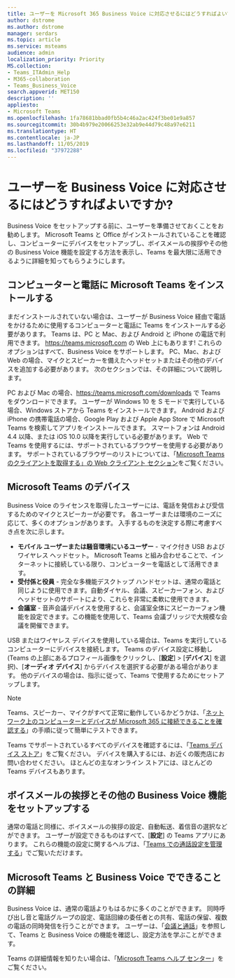 ```yaml
---
title: ユーザーを Microsoft 365 Business Voice に対応させるにはどうすればよいですか?
author: dstrome
ms.author: dstrome
manager: serdars
ms.topic: article
ms.service: msteams
audience: admin
localization_priority: Priority
MS.collection:
- Teams_ITAdmin_Help
- M365-collaboration
- Teams_Business_Voice
search.appverid: MET150
description: ''
appliesto:
- Microsoft Teams
ms.openlocfilehash: 1fa78681bbad0fb5b4c46a2ac424f3be01e9a857
ms.sourcegitcommit: 30b4b979e20066253e32ab9e44d79c48a97e6211
ms.translationtype: HT
ms.contentlocale: ja-JP
ms.lasthandoff: 11/05/2019
ms.locfileid: "37972288"
---
```

# <a name="how-do-i-get-my-users-ready-for-business-voice"></a>ユーザーを Business Voice に対応させるにはどうすればよいですか?

Business Voice をセットアップする前に、ユーザーを準備させておくことをお勧めします。 Microsoft Teams と Office がインストールされていることを確認し、コンピューターにデバイスをセットアップし、ボイスメールの挨拶やその他の Business Voice 機能を設定する方法を表示し、Teams を最大限に活用できるように詳細を知ってもらうようにします。

## <a name="install-microsoft-teams-on-computers-and-phones"></a>コンピューターと電話に Microsoft Teams をインストールする

まだインストールされていない場合は、ユーザーが Business Voice 経由で電話をかけるために使用するコンピューターと電話に Teams をインストールする必要があります。 Teams は、PC と Mac、および Android と iPhone の電話で利用できます。 https://teams.microsoft.com の Web 上にもあります! これらのオプションはすべて、Business Voice をサポートします。 PC、Mac、および Web の場合、マイクとスピーカーを備えたヘッドセットまたはその他のデバイスを追加する必要があります。 次のセクションでは、その詳細について説明します。

PC および Mac の場合、https://teams.microsoft.com/downloads で Teams をダウンロードできます。 ユーザーが Windows 10 を S モードで実行している場合、Windows ストアから Teams をインストールできます。
Android および iPhone の携帯電話の場合、Google Play および Apple App Store で Microsoft Teams を検索してアプリをインストールできます。 スマートフォンは Android 4.4 以降、または iOS 10.0 以降を実行している必要があります。
Web で Teams を使用するには、サポートされているブラウザーを使用する必要があります。 サポートされているブラウザーのリストについては、「[Microsoft Teamsのクライアントを取得する」の Web クライアント セクション](../get-clients#web-client)をご覧ください。

## <a name="devices-for-microsoft-teams"></a>Microsoft Teams のデバイス

Business Voice のライセンスを取得したユーザーには、電話を発信および受信するためのマイクとスピーカーが必要です。 各ユーザーまたは環境のニーズに応じて、多くのオプションがあります。 入手するものを決定する際に考慮すべき点を次に示します。

* **モバイル ユーザーまたは騒音環境にいるユーザー** - マイク付き USB およびワイヤレス ヘッドセット。 Microsoft Teams と組み合わせることで、インターネットに接続している限り、コンピューターを電話として活用できます。
* **受付係と役員** - 完全な多機能デスクトップ ハンドセットは、通常の電話と同じように使用できます。自動ダイヤル、会議​​、スピーカーフォン、およびヘッドセットのサポートにより、これらを非常に柔軟に使用できます。
* **会議室** - 音声会議デバイスを使用すると、会議室全体にスピーカーフォン機能を設定できます。この機能を使用して、Teams 会議ブリッジで大規模な会議を開催できます。

USB またはワイヤレス デバイスを使用している場合は、Teams を実行しているコンピューターにデバイスを接続します。 Teams のデバイス設定に移動し (Teams の上部にあるプロフィール画像をクリックし、[**設定**] > [**デバイス**] を選択)、[**オーディオ デバイス**] からデバイスを選択する必要がある場合があります。 他のデバイスの場合は、指示に従って、Teams で使用するためにセットアップします。

> [!NOTE]
> Teams、スピーカー、マイクがすべて正常に動作しているかどうかは、「[ネットワーク上のコンピューターとデバイスが Microsoft 365 に接続できることを確認する](get-ready-internet.md#make-sure-computers-and-devices-on-your-network-can-reach-microsoft-365)」の手順に従って簡単にテストできます。

Teams でサポートされているすべてのデバイスを確認するには、「[Teams デバイス ストア](https://products.office.com/microsoft-teams/across-devices/devices)」をご覧ください。 デバイスを購入するには、お近くの販売店にお問い合わせください。 ほとんどの主なオンライン ストアには、ほとんどの Teams デバイスもあります。

## <a name="set-up-voicemail-greetings-and-other-business-voice-features"></a>ボイスメールの挨拶とその他の Business Voice 機能をセットアップする

通常の電話と同様に、ボイスメールの挨拶の設定、自動転送、着信音の選択などができます。 ユーザーが設定できるものはすべて、[**設定**] の Teams アプリにあります。 これらの機能の設定に関するヘルプは、「[Teams での通話設定を管理する](https://support.office.com/article/manage-your-call-settings-in-teams-456cb611-3477-496f-b31a-6ab752a7595f)」でご覧いただけます。

## <a name="learn-what-microsoft-teams-and-business-voice-can-do"></a>Microsoft Teams と Business Voice でできることの詳細

Business Voice は、通常の電話よりもはるかに多くのことができます。 同時呼び出し音と電話グループの設定、電話回線の委任者との共有、電話の保留、複数の電話の同時発信を行うことができます。 ユーザーは、「[会議と通話](https://support.office.com/article/meetings-and-calls-d92432d5-dd0f-4d17-8f69-06096b6b48a8?ui=en-US&rs=en-US&ad=US#ID0EAABAAA=Calls)」を参照して、Teams と Business Voice の機能を確認し、設定方法を学ぶことができます。

Teams の詳細情報を知りたい場合は、「[Microsoft Teams ヘルプ センター](https://support.office.com/teams)」をご覧ください。
